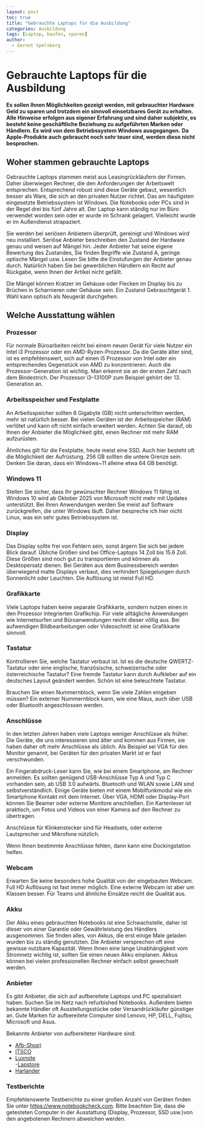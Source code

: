 ```yaml
---
layout: post
toc: true
title: "Gebrauchte Laptops für die Ausbildung"
categories: Ausbildung
tags: [Laptop, kaufen, sparen]
author:
  - Gernot Spelsberg
---
```



# Gebrauchte Laptops für die Ausbildung
**Es sollen Ihnen Möglichkeiten gezeigt werden, mit gebrauchter Hardware Geld zu sparen und trotzdem ein sinnvoll einsetzbares Gerät zu erhalten.  Alle Hinweise erfolgen aus eigener Erfahrung und sind daher subjektiv, es besteht keine geschäftliche Beziehung zu aufgeführten Marken oder Händlern. Es wird von dem Betriebssystem Windows ausgegangen.**
**Da Apple-Produkte auch gebraucht noch sehr teuer sind, werden diese nicht besprochen.**

## Woher stammen gebrauchte Laptops

Gebrauchte Laptops stammen meist aus Leasingrückläufern der Firmen. Daher überwiegen Rechner, die den Anforderungen der Arbeitswelt entsprechen. Entsprechend robust sind diese Geräte gebaut, wesentlich besser als Ware, die sich an den privaten Nutzer richtet.
Das am häufigsten eingesetzte Betriebssystem ist Windows. Die Notebooks oder PCs sind in der Regel drei bis fünf Jahre alt. Der Laptop kann ständig nur im Büro verwendet worden sein oder er wurde im Schrank gelagert. Vielleicht  wurde er im Außendienst strapaziert.

Sie werden bei seriösen Anbietern überprüft, gereinigt und Windows wird neu installiert. Seriöse Anbieter beschreiben den Zustand der Hardware genau und weisen auf Mängel hin. Jeder Anbieter hat seine eigene Bewertung des Zustandes, Sie finden Begriffe wie Zustand A, geringe optische Mängel usw. Lesen Sie bitte die Einstufungen der Anbieter genau durch. Natürlich haben Sie bei gewerblichen Händlern ein Recht auf Rückgabe, wenn Ihnen der Artikel nicht gefällt.

Die Mängel können Kratzer im Gehäuse oder Flecken im Display bis zu Brüchen in Scharnieren oder Gehäuse sein. Ein Zustand  Gebrauchtgerät 1. Wahl  kann optisch als Neugerät durchgehen.

## Welche Ausstattung wählen

### Prozessor

Für normale Büroarbeiten reicht bei einem neuen Gerät für viele Nutzer ein Intel i3 Prozessor oder ein AMD-Ryzen-Prozessor. Da die Geräte älter sind, ist es empfehlenswert, sich auf einen i5 Prozessor von Intel oder ein entsprechendes Gegenstück von AMD zu konzentrieren.
Auch die Prozessor-Generation ist wichtig. Man erkennt sie an der ersten Zahl nach dem Bindestrich. Der Prozessor i3–13100P zum Beispiel gehört der 13. Generation an.

### Arbeitsspeicher und Festplatte

An Arbeitsspeicher sollten 8 Gigabyte (GB) nicht unterschritten werden, mehr ist natürlich besser. Bei vielen Geräten ist der Arbeitsspeicher (RAM) verlötet und kann oft nicht einfach erweitert werden. Achten Sie darauf, ob Ihnen der Anbieter die Möglichkeit gibt, einen Rechner mit mehr RAM aufzurüsten.

Ähnliches gilt für die Festplatte, heute meist eine SSD. Auch hier besteht oft die Möglichkeit der Aufrüstung. 256 GB sollten die untere Grenze sein.
Denken Sie daran, dass ein Windows~11 alleine etwa 64 GB benötigt.

### Windows 11

Stellen Sie sicher, dass Ihr gewünschter Rechner Windows 11 fähig ist. Windows 10 wird ab Oktober 2025 von Microsoft nicht mehr mit Updates unterstützt.
Bei Ihren Anwendungen werden Sie meist auf Software zurückgreifen, die unter Windows läuft. Daher bespreche ich hier nicht Linux, was ein sehr gutes Betriebssystem ist.

### Display

Das Display sollte frei von Fehlern sein, sonst ärgern Sie sich bei jedem Blick darauf. Übliche Größen sind bei Office-Laptops 14 Zoll bis 15.6 Zoll. Diese Größen sind noch gut zu transportieren und können als Desktopersatz dienen. Bei Geräten aus dem Businessbereich werden überwiegend matte Displays verbaut, dies verhindert Spiegelungen durch Sonnenlicht oder Leuchten. Die Auflösung ist meist Full HD.

### Grafikkarte

Viele Laptops  haben keine separate Grafikkarte, sondern nutzen einen in den Prozessor integrierten Grafikchip. Für viele alltägliche Anwendungen wie Internetsurfen und Büro­anwendungen reicht dieser völlig aus. Bei aufwendigen Bildbearbeitungen oder Videoschnitt ist eine Grafikkarte sinnvoll.

### Tastatur

Kontrollieren Sie, welche Tastatur verbaut ist. Ist es die deutsche QWERTZ-Tastatur oder eine englische, französische, schweizerische oder österreichische Tastatur? Eine fremde Tastatur kann durch Aufkleber auf ein deutsches Layout geändert werden. Schön ist eine beleuchtete Tastatur.

Brauchen Sie einen Nummernblock, wenn Sie viele Zahlen eingeben müssen? Ein externer Nummernblock kann, wie eine Maus, auch über USB oder Bluetooth angeschlossen werden.

### Anschlüsse

In den letzten Jahren haben viele Laptops weniger Anschlüsse als früher. Die Geräte, die uns interessieren sind älter und kommen aus Firmen, sie haben daher oft mehr Anschlüsse als üblich. Als Beispiel sei VGA für den Monitor genannt, bei Geräten für den privaten Markt ist er fast verschwunden.

Ein Fingerabdruck-Leser kann Sie, wie bei einem Smartphone, am Rechner anmelden. Es sollten genügend USB-Anschlüsse Typ A und Typ C vorhanden sein, ab USB 3.0 aufwärts. Bluetooth und WLAN sowie LAN sind selbstverständlich. Einige Geräte bieten mit einem Mobilfunkmodul wie ein Smartphone Kontakt mit dem Internet.
Über VGA, HDMI oder Display-Port können Sie Beamer oder externe Monitore anschließen. Ein Kartenleser ist praktisch, um Fotos und Videos von einer Kamera auf den Rechner zu übertragen. 

Anschlüsse für Klinkenstecker sind für Headsets, oder externe Lautsprecher und Mikrofone nützlich.

Wenn Ihnen bestimmte Anschlüsse fehlen, dann kann eine Dockingstation helfen.

### Webcam

Erwarten Sie keine besonders hohe Qualität von der eingebauten Webcam. Full HD Auflösung ist fast immer möglich. Eine externe Webcam ist aber um Klassen besser. Für Teams und ähnliche Einsätze reicht die Qualität aus.

### Akku

Der Akku eines gebrauchten Notebooks ist eine Schwachstelle, daher ist dieser von einer Garantie oder Gewährleistung des Händlers ausgenommen. Sie finden alles, von Akkus, die erst einige Male geladen wurden bis zu ständig genutzten. Die Anbieter versprechen oft eine gewisse nutzbare Kapazität. Wenn Ihnen eine lange Unabhängigkeit vom Stromnetz wichtig ist, sollten Sie einen neuen Akku einplanen. Akkus können bei vielen professionellen Rechner einfach selbst gewechselt werden.

### Anbieter

Es gibt Anbieter, die sich auf aufbereitete Laptops und PC spezialisiert haben. Suchen Sie im Netz nach refurbished Notebooks. Außerdem bieten bekannte Händler oft Ausstellungsstücke oder Versandrückläufer günstiger an.
Gute Marken für aufbereitete Computer sind Lenovo, HP, DELL, Fujitsu, Microsoft und Asus.

Bekannte Anbieter von aufbereiteter Hardware sind:
- [Afb-Shop)](https://www.afbshop.de/)
- [ITSCO](https://www.itsco.de/)
- [Luxnote](https://www.luxnote-hannover.de/)  
-[Lapstore](https://www.lapstore.de/)   
- [Harlander](https://www.harlander.com)

### Testberichte

Empfehlenswerte Testberichte zu einer großen Anzahl von Geräten finden Sie unter https://www.notebookcheck.com.
Bitte beachten Sie, dass die getesteten Computer in der Ausstattung (Display, Prozessor, SSD usw.)von den angebotenen Rechnern abweichen werden.

